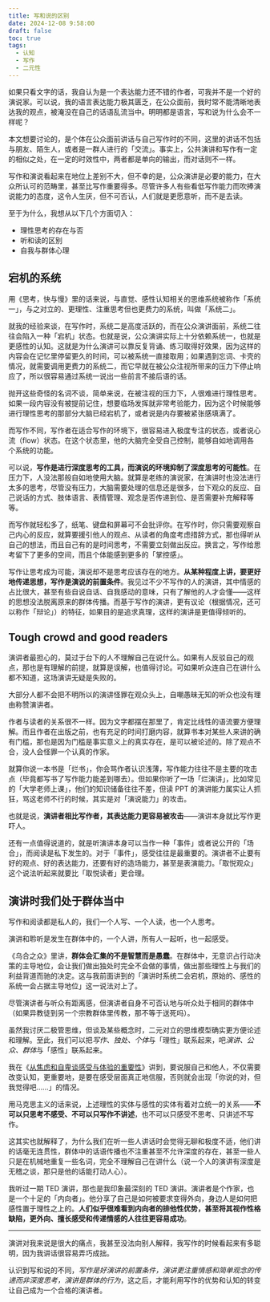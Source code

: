 ```yaml
---
title: 写和说的区别
date: 2024-12-08 9:58:00
draft: false
toc: true
tags:
  - 认知
  - 写作
  - 二元性
---
```


如果只看文字的话，我自认为是一个表达能力还不错的作者，可我并不是一个好的演说家。可以说，我的语言表达能力极其匮乏，在公众面前，我时常不能清晰地表达我的观点，被淹没在自己的话语乱流当中。明明都是语言，写和说为什么会不一样呢？

<!--more-->

本文想要讨论的，是个体在公众面前讲话与自己写作时的不同，这里的讲话不包括与朋友、陌生人，或者是一群人进行的「交流」。事实上，公共演讲和写作有一定的相似之处，在一定的时效性中，两者都是单向的输出，而对话则不一样。

写作和演说看起来在地位上差别不大，但不幸的是，公众演讲是必要的能力，在大众所认可的范畴里，甚至比写作重要得多。尽管许多人有些看低写作能力而吹捧演说能力的态度，这令人生厌，但不可否认，人们就是更愿意听，而不是去读。

至于为什么，我想从以下几个方面切入：

- 理性思考的存在与否
- 听和读的区别
- 自我与群体心理

## 宕机的系统

用《思考，快与慢》里的话来说，与直觉、感性认知相关的思维系统被称作「系统一」，与之对立的、更理性、注重思考但也更费力的系统，叫做「系统二」。

就我的经验来谈，在写作时，系统二是高度活跃的，而在公众演讲面前，系统二往往会陷入一种「宕机」状态。也就是说，公众演讲实际上十分依赖系统一，也就是更感性的认知。这就是为什么演讲可以靠反复背诵、练习取得好效果，因为这样的内容会在记忆里停留更久的时间，可以被系统一直接取用；如果遇到忘词、卡壳的情况，就需要调用更费力的系统二，而它早就在被公众注视所带来的压力下停止响应了，所以很容易通过系统一说出一些前言不接后语的话。

抛开这些奇怪的名词不谈，简单来说，在被注视的压力下，人很难进行理性思考。如果一段内容没有被提前记住，想要临场发挥就非常考验能力，因为这个时候能够进行理性思考的那部分大脑已经宕机了，或者说是内存要被紧张感填满了。

而写作不同，写作者在适合写作的环境下，很容易进入极度专注的状态，或者说心流（flow）状态。在这个状态里，他的大脑完全受自己控制，能够自如地调用各个系统的功能。

可以说，**写作是进行深度思考的工具，而演说的环境抑制了深度思考的可能性**。在压力下，人没法那般自如地使用大脑。就算是老练的演说家，在演讲时也没法进行太多的思考，尽管没有压力，大脑需要处理的信息还是很多，台下观众的反应、自己说话的方式、肢体语言、表情管理、观念是否传递到位、是否需要补充解释等等。

而写作就轻松多了，纸笔、键盘和屏幕可不会批评你。在写作时，你只需要观察自己内心的反应，就算要援引他人的观点、从读者的角度考虑措辞方式，那也得听从自己的想法，而且自己有的是时间思考，不需要立刻做出反应。换言之，写作给思考留下了更多的空间，而且个体能感到更多的「掌控感」。

写作让思考成为可能，演说却不是思考应该存在的地方。**从某种程度上讲，要更好地传递思想，写作是演说的前置条件**。我见过不少不写作的人的演讲，其中情感的占比很大，甚至有些自说自话、自我感动的意味，只有了解他的人才会懂——这样的思想没法脱离原来的群体传播。而基于写作的演讲，更有议论（根据情况，还可以称作「辩论」）的特征，如果目的是追求真理，这样的演讲是更值得倾听的。

## Tough crowd and good readers

演讲者最担心的，莫过于台下的人不理解自己在说什么。如果有人反驳自己的观点，那也是有理解的前提，就算是误解，也值得讨论。可如果听众连自己在讲什么都不知道，这场演讲无疑是失败的。

大部分人都不会把不明所以的演讲怪罪在观众头上，自嘲愚昧无知的听众也没有理由称赞演讲者。

作者与读者的关系很不一样。因为文字都摆在那里了，肯定比线性的语流要方便理解。而且作者在出版之前，也有充足的时间打磨内容，就算书本对某些人来讲的确有门槛，那也是因为门槛是事实意义上的真实存在，是可以被论述的。除了观点不合，没人会怪罪一个认真的作家。

就算你说一本书是「烂书」，你会骂作者认识浅薄，写作能力往往不是主要的攻击点（毕竟都写书了写作能力能差到哪去）。但如果你听了一场「烂演讲」，比如常见的「大学老师上课」，他们的知识储备往往不差，但读 PPT 的演讲能力属实让人抓狂，骂这老师不行的时候，其实是对「演说能力」的攻击。

也就是说，**演讲者相比写作者，其表达能力更容易被攻击**——演讲本身就比写作更吓人。

还有一点值得说道的，就是听演讲本身可以当作一种「事件」或者说公开的「场合」，而阅读是私下发生的。对于「事件」，感受往往是最重要的。演讲者不止要有好的观点、好的表达能力，还要有好的造场能力，甚至是表演能力。「取悦观众」这个说法听起来就要比「取悦读者」更合理。

## 演讲时我们处于群体当中

写作和阅读都是私人的，我们一个人写、一个人读，也一个人思考。

演讲和聆听是发生在群体中的，一个人讲，所有人一起听，也一起感受。

《乌合之众》里讲，**群体会汇集的不是智慧而是愚蠢**。在群体中，无意识占行动决策的主导地位，会让我们做出独处时完全不会做的事情，做出那些理性上与我们的利益背道而驰的决定。这与我前面讲到的「演讲时系统二会宕机，原始的、感性的系统一会占据主导地位」这一说法对上了。

尽管演讲者与听众有距离感，但演讲者自身不可否认地与听众处于相同的群体中（如果异教徒到另一个宗教群体里传教，那不等于送死吗）。

虽然我讨厌二极管思维，但谈及某些概念时，二元对立的思维模型确实更方便论述和理解。至此，我们可以把*写作、独处、个体*与「理性」联系起来，吧*演讲、公众、群体*与「感性」联系起来。

我在《[从焦虑和自卑谈感受与体验的重要性](/posts/从焦虑和自卑谈感受与体验的重要性/)》讲到，要说服自己和他人，不仅需要改变认知，更重要地，是要在感受层面真正地信服，否则就会出现「你说的对，但我觉得吧……」的情况。

用马克思主义的话来说，上述理性的实体与感性的实体有着对立统一的关系——**不可以只思考不感受、不可以只写作不讲述**，也不可以只感受不思考、只讲述不写作。

这其实也就解释了，为什么我们在听一些人讲话时会觉得无聊和极度不适，他们讲的话毫无连贯性，群体中的话语传播也不注重甚至不允许深度的存在，甚至一些人只是在机械地重复一些名词，完全不理解自己在讲什么（说一个人的演讲有深度是无稽之谈，那只是他的话能打动人心）。

我听过一期 TED 演讲，那也是我印象最深刻的 TED 演讲。演讲者是个作家，也是一个十足的「内向者」。他分享了自己是如何被要求变得外向，身边人是如何把感性置于理性之上的。**人们似乎很难看到内向者的排他性优势，甚至将其视作性格缺陷，更外向、擅长感受和传递情感的人往往更容易成功**。

---

演讲对我来说是很大的痛点，我甚至没法向别人解释，我写作的时候看起来有多聪明，因为我讲话很容易弄巧成拙。

认识到写和说的不同，*写作是好演讲的前置条件，演讲更注重情感和简单观念的传递而非深度思考，演讲是群体的行为*，这之后，才能利用写作的优势和认知的转变让自己成为一个合格的演讲者。
